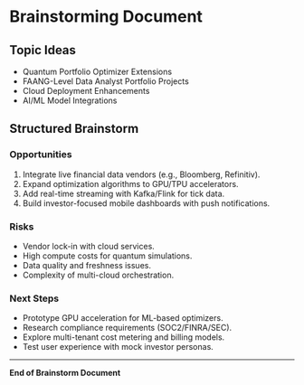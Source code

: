 # Brainstorming Document

## Topic Ideas

-   Quantum Portfolio Optimizer Extensions
-   FAANG-Level Data Analyst Portfolio Projects
-   Cloud Deployment Enhancements
-   AI/ML Model Integrations

## Structured Brainstorm

### Opportunities

1.  Integrate live financial data vendors (e.g., Bloomberg, Refinitiv).
2.  Expand optimization algorithms to GPU/TPU accelerators.
3.  Add real-time streaming with Kafka/Flink for tick data.
4.  Build investor-focused mobile dashboards with push notifications.

### Risks

-   Vendor lock-in with cloud services.
-   High compute costs for quantum simulations.
-   Data quality and freshness issues.
-   Complexity of multi-cloud orchestration.

### Next Steps

-   Prototype GPU acceleration for ML-based optimizers.
-   Research compliance requirements (SOC2/FINRA/SEC).
-   Explore multi-tenant cost metering and billing models.
-   Test user experience with mock investor personas.

------------------------------------------------------------------------

**End of Brainstorm Document**

